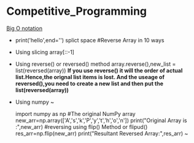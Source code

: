 # Competitive_Programming
[Big O notation](https://www.youtube.com/watch?v=__vX2sjlpXU)
* print('hello',end='') splict space
#Reverse Array in 10 ways
 * Using slicing array[::-1]
 * Using reverse() or reversed() method array.reverse(),new_list = list(reversed(array))
   <b> If you use reverse() it will the order of actual list.Hence,the orignal list items is lost.
     And the useage of reversed(),you need to create a new list and then put the list(reversed(array))
   </b>
  * Using numpy
~
    
    import numpy as np
    #The original NumPy array
    new_arr=np.array(['A','s','k','P','y','t','h','o','n'])
    print("Original Array is :",new_arr)
    #reversing using flip() Method or flipud()
    res_arr=np.flip(new_arr)
    print("Resultant Reversed Array:",res_arr)
~
